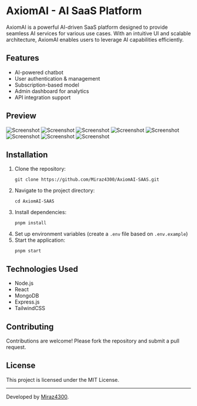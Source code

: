 # AxiomAI - AI SaaS Platform

AxiomAI is a powerful AI-driven SaaS platform designed to provide seamless AI services for various use cases. With an intuitive UI and scalable architecture, AxiomAI enables users to leverage AI capabilities efficiently.

## Features
- AI-powered chatbot
- User authentication & management
- Subscription-based model
- Admin dashboard for analytics
- API integration support

## Preview

![Screenshot](https://i.ibb.co/gMMPgr7/Screenshot-2024-05-16-183508.png)
![Screenshot](https://i.ibb.co/FgnSxgz/Screenshot-2024-05-16-185040.png)
![Screenshot](https://i.ibb.co/g7sd84z/Screenshot-2024-05-16-183317.png)
![Screenshot](https://i.ibb.co/HPNx5wC/Screenshot-2024-05-16-184923.png)
![Screenshot](https://i.ibb.co/3sjN28P/Screenshot-2024-05-16-183603.png)
![Screenshot](https://i.ibb.co/2jYxsjf/Screenshot-2024-05-16-185102.png)
![Screenshot](https://i.ibb.co/xgZk7nF/Screenshot-2024-05-16-183423.png)
![Screenshot](https://i.ibb.co/n1HmRmD/Screenshot-2024-05-16-184849.png)

## Installation

1. Clone the repository:
   ```
   git clone https://github.com/Miraz4300/AxiomAI-SAAS.git
   ```
2. Navigate to the project directory:
   ```
   cd AxiomAI-SAAS
   ```
3. Install dependencies:
   ```
   pnpm install
   ```
4. Set up environment variables (create a `.env` file based on `.env.example`)
5. Start the application:
   ```
   pnpm start
   ```

## Technologies Used
- Node.js
- React
- MongoDB
- Express.js
- TailwindCSS

## Contributing
Contributions are welcome! Please fork the repository and submit a pull request.

## License
This project is licensed under the MIT License.

---
Developed by [Miraz4300](https://github.com/Miraz4300).

